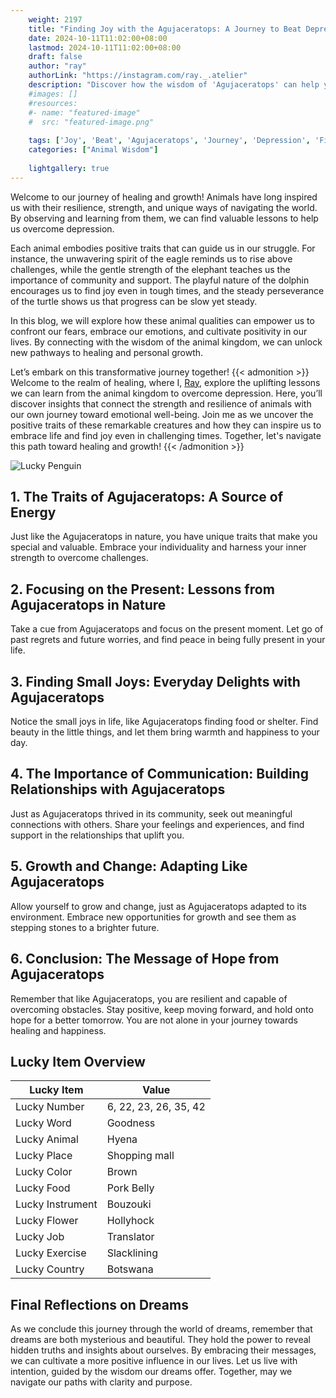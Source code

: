 ```yaml
---
    weight: 2197
    title: "Finding Joy with the Agujaceratops: A Journey to Beat Depression"  # Assuming 'title' column exists
    date: 2024-10-11T11:02:00+08:00
    lastmod: 2024-10-11T11:02:00+08:00
    draft: false
    author: "ray"
    authorLink: "https://instagram.com/ray._.atelier"
    description: "Discover how the wisdom of 'Agujaceratops' can help you overcome depression and find joy in your life journey."
    #images: []
    #resources:
    #- name: "featured-image"
    #  src: "featured-image.png"
    
    tags: ['Joy', 'Beat', 'Agujaceratops', 'Journey', 'Depression', 'Finding']
    categories: ["Animal Wisdom"]
    
    lightgallery: true
---
```

    
Welcome to our journey of healing and growth! Animals have long inspired us with their resilience, strength, and unique ways of navigating the world. By observing and learning from them, we can find valuable lessons to help us overcome depression.

Each animal embodies positive traits that can guide us in our struggle. For instance, the unwavering spirit of the eagle reminds us to rise above challenges, while the gentle strength of the elephant teaches us the importance of community and support. The playful nature of the dolphin encourages us to find joy even in tough times, and the steady perseverance of the turtle shows us that progress can be slow yet steady.

In this blog, we will explore how these animal qualities can empower us to confront our fears, embrace our emotions, and cultivate positivity in our lives. By connecting with the wisdom of the animal kingdom, we can unlock new pathways to healing and personal growth.

Let’s embark on this transformative journey together!
{{< admonition >}}
Welcome to the realm of healing, where I, [Ray](https://instagram.com/ray._.atelier), explore the uplifting lessons we can learn from the animal kingdom to overcome depression. Here, you’ll discover insights that connect the strength and resilience of animals with our own journey toward emotional well-being. Join me as we uncover the positive traits of these remarkable creatures and how they can inspire us to embrace life and find joy even in challenging times. Together, let's navigate this path toward healing and growth!
{{< /admonition >}}

![Lucky Penguin](https://cdn.pixabay.com/photo/2024/09/07/02/34/penguins-9028827_1280.jpg "Lucky Penguin")

## 1. The Traits of Agujaceratops: A Source of Energy
Just like the Agujaceratops in nature, you have unique traits that make you special and valuable. Embrace your individuality and harness your inner strength to overcome challenges.

## 2. Focusing on the Present: Lessons from Agujaceratops in Nature
Take a cue from Agujaceratops and focus on the present moment. Let go of past regrets and future worries, and find peace in being fully present in your life.

## 3. Finding Small Joys: Everyday Delights with Agujaceratops
Notice the small joys in life, like Agujaceratops finding food or shelter. Find beauty in the little things, and let them bring warmth and happiness to your day.

## 4. The Importance of Communication: Building Relationships with Agujaceratops
Just as Agujaceratops thrived in its community, seek out meaningful connections with others. Share your feelings and experiences, and find support in the relationships that uplift you.

## 5. Growth and Change: Adapting Like Agujaceratops
Allow yourself to grow and change, just as Agujaceratops adapted to its environment. Embrace new opportunities for growth and see them as stepping stones to a brighter future.

## 6. Conclusion: The Message of Hope from Agujaceratops
Remember that like Agujaceratops, you are resilient and capable of overcoming obstacles. Stay positive, keep moving forward, and hold onto hope for a better tomorrow. You are not alone in your journey towards healing and happiness.


## Lucky Item Overview
| Lucky Item          | Value              |
|---------------|--------------------|
| Lucky Number        | 6, 22, 23, 26, 35, 42  |
| Lucky Word          | Goodness |
| Lucky Animal        | Hyena |
| Lucky Place         | Shopping mall     |
| Lucky Color         | Brown     |
| Lucky Food          | Pork Belly      |
| Lucky Instrument    | Bouzouki |
| Lucky Flower        | Hollyhock    |
| Lucky Job           | Translator       |
| Lucky Exercise      | Slacklining  |
| Lucky Country       | Botswana    |


##  Final Reflections on Dreams

As we conclude this journey through the world of dreams, remember that dreams are both mysterious and beautiful. They hold the power to reveal hidden truths and insights about ourselves. By embracing their messages, we can cultivate a more positive influence in our lives. Let us live with intention, guided by the wisdom our dreams offer. Together, may we navigate our paths with clarity and purpose.
